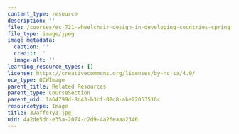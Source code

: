 ```yaml
---
content_type: resource
description: ''
file: /courses/ec-721-wheelchair-design-in-developing-countries-spring-2009/4a2de5dde35a2074c2d94a26eaaa2346_3Jaffery3.jpg
file_type: image/jpeg
image_metadata:
  caption: ''
  credit: ''
  image-alt: ''
learning_resource_types: []
license: https://creativecommons.org/licenses/by-nc-sa/4.0/
ocw_type: OCWImage
parent_title: Related Resources
parent_type: CourseSection
parent_uid: 1a64799d-8c43-b3cf-02d8-abe22053510c
resourcetype: Image
title: 3Jaffery3.jpg
uid: 4a2de5dd-e35a-2074-c2d9-4a26eaaa2346
---
```

